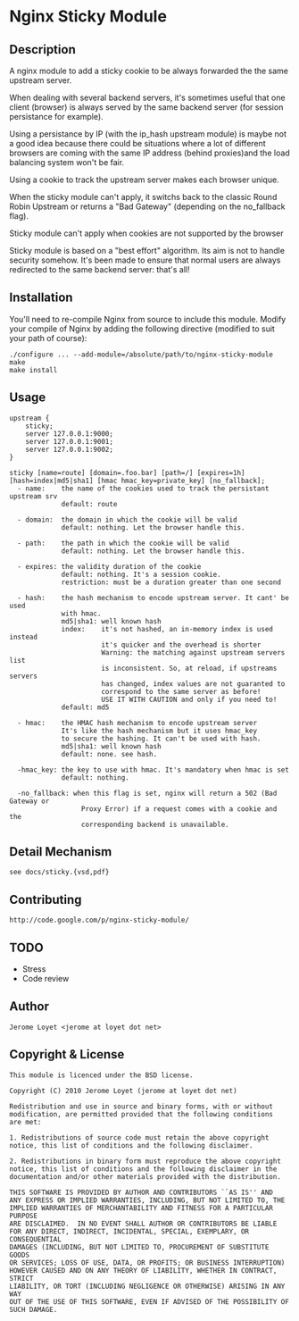 Nginx Sticky Module 
===================

Description
-----------

A nginx module to add a sticky cookie to be always forwarded the the same 
upstream server.

When dealing with several backend servers, it's sometimes useful that one
client (browser) is always served by the same backend server
(for session persistance for example).

Using a persistance by IP (with the ip_hash upstream module) is maybe not
a good idea because there could be situations where a lot of different
browsers are coming with the same IP address (behind proxies)and the load
balancing system won't be fair.

Using a cookie to track the upstream server makes each browser unique.

When the sticky module can't apply, it switchs back to the classic Round Robin
Upstream or returns a "Bad Gateway" (depending on the no_fallback flag).

Sticky module can't apply when cookies are not supported by the browser

Sticky module is based on a "best effort" algorithm. Its aim is not to handle
security somehow. It's been made to ensure that normal users are always
redirected to the same  backend server: that's all!


Installation
------------

You'll need to re-compile Nginx from source to include this module.
Modify your compile of Nginx by adding the following directive (modified to 
suit your path of course):

    ./configure ... --add-module=/absolute/path/to/nginx-sticky-module
    make
    make install


Usage
-----

    upstream {
        sticky;
        server 127.0.0.1:9000;
        server 127.0.0.1:9001;
        server 127.0.0.1:9002;
    }

    sticky [name=route] [domain=.foo.bar] [path=/] [expires=1h] [hash=index|md5|sha1] [hmac hmac_key=private_key] [no_fallback];
      - name:    the name of the cookies used to track the persistant upstream srv
                 default: route

      - domain:  the domain in which the cookie will be valid
                 default: nothing. Let the browser handle this.

      - path:    the path in which the cookie will be valid
                 default: nothing. Let the browser handle this.

      - expires: the validity duration of the cookie
                 default: nothing. It's a session cookie.
                 restriction: must be a duration greater than one second

      - hash:    the hash mechanism to encode upstream server. It cant' be used
                 with hmac.
                 md5|sha1: well known hash
                 index:    it's not hashed, an in-memory index is used instead
                           it's quicker and the overhead is shorter
                           Warning: the matching against upstream servers list
                           is inconsistent. So, at reload, if upstreams servers
                           has changed, index values are not guaranted to
                           correspond to the same server as before!
                           USE IT WITH CAUTION and only if you need to!
                 default: md5

      - hmac:    the HMAC hash mechanism to encode upstream server
                 It's like the hash mechanism but it uses hmac_key
                 to secure the hashing. It can't be used with hash.
                 md5|sha1: well known hash
                 default: none. see hash.

      -hmac_key: the key to use with hmac. It's mandatory when hmac is set
                 default: nothing.

      -no_fallback: when this flag is set, nginx will return a 502 (Bad Gateway or
                      Proxy Error) if a request comes with a cookie and the
                      corresponding backend is unavailable.

Detail Mechanism
----------------

    see docs/sticky.{vsd,pdf}   

Contributing
------------

    http://code.google.com/p/nginx-sticky-module/

TODO
----

* Stress
* Code review

Author
------

    Jerome Loyet <jerome at loyet dot net>

Copyright & License
-------------------

    This module is licenced under the BSD license.

    Copyright (C) 2010 Jerome Loyet (jerome at loyet dot net)

    Redistribution and use in source and binary forms, with or without
    modification, are permitted provided that the following conditions
    are met:

    1. Redistributions of source code must retain the above copyright
    notice, this list of conditions and the following disclaimer.

    2. Redistributions in binary form must reproduce the above copyright
    notice, this list of conditions and the following disclaimer in the
    documentation and/or other materials provided with the distribution.

    THIS SOFTWARE IS PROVIDED BY AUTHOR AND CONTRIBUTORS ``AS IS'' AND
    ANY EXPRESS OR IMPLIED WARRANTIES, INCLUDING, BUT NOT LIMITED TO, THE
    IMPLIED WARRANTIES OF MERCHANTABILITY AND FITNESS FOR A PARTICULAR PURPOSE
    ARE DISCLAIMED.  IN NO EVENT SHALL AUTHOR OR CONTRIBUTORS BE LIABLE
    FOR ANY DIRECT, INDIRECT, INCIDENTAL, SPECIAL, EXEMPLARY, OR CONSEQUENTIAL
    DAMAGES (INCLUDING, BUT NOT LIMITED TO, PROCUREMENT OF SUBSTITUTE GOODS
    OR SERVICES; LOSS OF USE, DATA, OR PROFITS; OR BUSINESS INTERRUPTION)
    HOWEVER CAUSED AND ON ANY THEORY OF LIABILITY, WHETHER IN CONTRACT, STRICT
    LIABILITY, OR TORT (INCLUDING NEGLIGENCE OR OTHERWISE) ARISING IN ANY WAY
    OUT OF THE USE OF THIS SOFTWARE, EVEN IF ADVISED OF THE POSSIBILITY OF
    SUCH DAMAGE.
